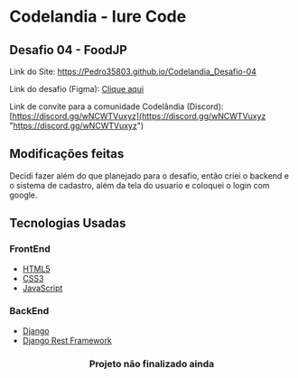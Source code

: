 # Codelandia - Iure Code
## Desafio 04 - FoodJP

Link do Site: https://Pedro35803.github.io/Codelandia_Desafio-04

Link do desafio (Figma): [Clique aqui](https://www.figma.com/file/Yb9IBH56g7T1hdIyZ3BMNO/Desafios---Codel%C3%A2ndia?node-id=4261%3A2)

Link de convite para a comunidade Codelândia (Discord): [https://discord.gg/wNCWTVuxyz](https://discord.gg/wNCWTVuxyz "https://discord.gg/wNCWTVuxyz")

## Modificações feitas

Decidi fazer além do que planejado para o desafio, então criei o backend e o sistema de cadastro, além da tela do usuario e coloquei o login com google.

## Tecnologias Usadas

### FrontEnd

* [HTML5](https://developer.mozilla.org/pt-BR/docs/Web/HTML)
* [CSS3](https://developer.mozilla.org/pt-BR/docs/Web/CSS)
* [JavaScript](https://www.javascript.com/)

### BackEnd

* [Django](https://www.djangoproject.com/)
* [Django Rest Framework](https://www.django-rest-framework.org/)

<h3 align="center">Projeto não finalizado ainda</h3>

